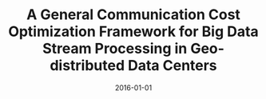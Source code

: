 ---
title: "A General Communication Cost Optimization Framework for Big Data Stream Processing in Geo-distributed Data Centers"
authors:
- Lin Gu
- Deze Zeng
- Song Guo
- Yong Xiang
- Jiankun Hu

date: "2016-01-01"
doi: ""

# Publication type.
# 1 = Conference paper; 2 = Journal article;
# 3 = Preprint Paper; 4 = Report; 5 = Book; 6 = Book section;
# 7 = Thesis; 8 = Patent
publication_types: ["2"]

# Publication name and optional abbreviated publication name.
publication: "*IEEE Transactions on Computers*"
publication_short: "TC"

url_pdf: https://ieeexplore.ieee.org/document/7070679
# url_code: 
# url_dataset: 
# url_poster: 
# url_project: 
# url_slides: 
# url_video: 

---